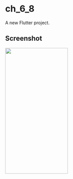 # ch_6_8

A new Flutter project.

## Screenshot

<img src="https://user-images.githubusercontent.com/111499824/222437321-bfb9d07a-2124-4622-b755-c187f22f4420.png" alt="" data-canonical-src="https://gyazo.com/eb5c5741b6a9a16c692170a41a49c858.png" width="200" height="400" />
